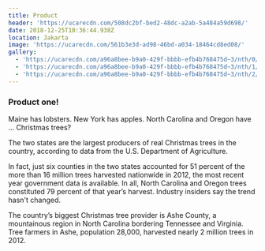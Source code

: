 ```yaml
---
title: Product
header: 'https://ucarecdn.com/508dc2bf-bed2-48dc-a2ab-5a484a59d698/'
date: 2018-12-25T10:36:44.938Z
location: Jakarta 
image: 'https://ucarecdn.com/561b3e3d-ad98-46bd-a034-18464cd8ed08/'
gallery:
  - 'https://ucarecdn.com/a96a8bee-b9a0-429f-bbbb-efb4b768475d~3/nth/0/'
  - 'https://ucarecdn.com/a96a8bee-b9a0-429f-bbbb-efb4b768475d~3/nth/1/'
  - 'https://ucarecdn.com/a96a8bee-b9a0-429f-bbbb-efb4b768475d~3/nth/2/'
---
```


### Product one!

Maine has lobsters. New York has apples. North Carolina and Oregon have … Christmas trees?

The two states are the largest producers of real Christmas trees in the country, according to data from the U.S. Department of Agriculture.

In fact, just six counties in the two states accounted for 51 percent of the more than 16 million trees harvested nationwide in 2012, the most recent year government data is available. In all, North Carolina and Oregon trees constituted 79 percent of that year’s harvest. Industry insiders say the trend hasn't changed.

The country’s biggest Christmas tree provider is Ashe County, a mountainous region in North Carolina bordering Tennessee and Virginia. Tree farmers in Ashe, population 28,000, harvested nearly 2 million trees in 2012.
